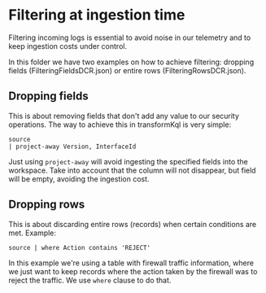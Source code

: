 # Filtering at ingestion time

Filtering incoming logs is essential to avoid noise in our telemetry and to keep ingestion costs under control.

In this folder we have two examples on how to achieve filtering: dropping fields (FilteringFieldsDCR.json) or entire rows (FilteringRowsDCR.json).

## Dropping fields

This is about removing fields that don't add any value to our security operations. The way to achieve this in transformKql is very simple:

```
source 
| project-away Version, InterfaceId
```

Just using ```project-away``` will avoid ingesting the specified fields into the workspace. Take into account that the column will not disappear, but field will be empty, avoiding the ingestion cost.

## Dropping rows

This is about discarding entire rows (records) when certain conditions are met. Example:

```
source | where Action contains 'REJECT'
```

In this example we're using a table with firewall traffic information, where we just want to keep records where the action taken by the firewall was to reject the traffic. We use ```where``` clause to do that.